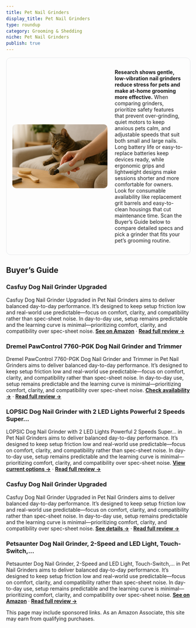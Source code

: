 ```yaml
---
title: Pet Nail Grinders
display_title: Pet Nail Grinders
type: roundup
category: Grooming & Shedding
niche: Pet Nail Grinders
publish: true
---
```


<section class="hero-split" style="width:100%;box-sizing:border-box;border:1px solid #e5e7eb;border-radius:12px;padding:16px;display:grid;grid-template-columns:minmax(260px,40%) 1fr;gap:20px;align-items:center;"><figure style="margin:0;"><img src="/hero/roundups/grooming-shedding/pet-nail-grinders.webp" alt="" style="width:100%;height:auto;display:block;border-radius:10px;"/></figure><div class="hero-copy" style="min-width:0;"><p><strong>Research shows gentle, low-vibration nail grinders reduce stress for pets and make at-home grooming more effective.</strong> When comparing grinders, prioritize safety features that prevent over-grinding, quiet motors to keep anxious pets calm, and adjustable speeds that suit both small and large nails. Long battery life or easy-to-replace batteries keep devices ready, while ergonomic grips and lightweight designs make sessions shorter and more comfortable for owners. Look for consumable availability like replacement grit barrels and easy-to-clean housings that cut maintenance time. Scan the Buyer’s Guide below to compare detailed specs and pick a grinder that fits your pet’s grooming routine.</p></div></section>

<h2>Buyer’s Guide</h2>
<h3>Casfuy Dog Nail Grinder Upgraded</h3>
<p>Casfuy Dog Nail Grinder Upgraded in Pet Nail Grinders aims to deliver balanced day-to-day performance. It’s designed to keep setup friction low and real-world use predictable&mdash;focus on comfort, clarity, and compatibility rather than spec-sheet noise. In day-to-day use, setup remains predictable and the learning curve is minimal&mdash;prioritizing comfort, clarity, and compatibility over spec-sheet noise. <a href="https://amzn.to/3VRFhRr" target="_blank" rel="nofollow sponsored noopener noopener" target="_blank"><strong>See on Amazon</strong></a> · <a href="/reviews/casfuy-dog-nail-grinder-upgraded-professional-2-speed-electric-recharge-9c630d92/"><strong>Read full review &rarr;</strong></a></p>
<h3>Dremel PawControl 7760-PGK Dog Nail Grinder and Trimmer</h3>
<p>Dremel PawControl 7760-PGK Dog Nail Grinder and Trimmer in Pet Nail Grinders aims to deliver balanced day-to-day performance. It’s designed to keep setup friction low and real-world use predictable&mdash;focus on comfort, clarity, and compatibility rather than spec-sheet noise. In day-to-day use, setup remains predictable and the learning curve is minimal&mdash;prioritizing comfort, clarity, and compatibility over spec-sheet noise. <a href="https://amzn.to/42pUL2M" target="_blank" rel="nofollow sponsored noopener noopener" target="_blank"><strong>Check availability &rarr;</strong></a> · <a href="/reviews/dremel-pawcontrol-7760-pgk-dog-nail-grinder-and-trimmer-cordless-rechar-37e2faa1/"><strong>Read full review &rarr;</strong></a></p>
<h3>LOPSIC Dog Nail Grinder with 2 LED Lights Powerful 2 Speeds Super…</h3>
<p>LOPSIC Dog Nail Grinder with 2 LED Lights Powerful 2 Speeds Super… in Pet Nail Grinders aims to deliver balanced day-to-day performance. It’s designed to keep setup friction low and real-world use predictable&mdash;focus on comfort, clarity, and compatibility rather than spec-sheet noise. In day-to-day use, setup remains predictable and the learning curve is minimal&mdash;prioritizing comfort, clarity, and compatibility over spec-sheet noise. <a href="https://amzn.to/48PMKIj" target="_blank" rel="nofollow sponsored noopener noopener" target="_blank"><strong>View current options &rarr;</strong></a> · <a href="/reviews/lopsic-dog-nail-grinder-with-2-led-lights-powerful-2-speeds-super-quiet-b759a389/"><strong>Read full review &rarr;</strong></a></p>
<h3>Casfuy Dog Nail Grinder Upgraded</h3>
<p>Casfuy Dog Nail Grinder Upgraded in Pet Nail Grinders aims to deliver balanced day-to-day performance. It’s designed to keep setup friction low and real-world use predictable&mdash;focus on comfort, clarity, and compatibility rather than spec-sheet noise. In day-to-day use, setup remains predictable and the learning curve is minimal&mdash;prioritizing comfort, clarity, and compatibility over spec-sheet noise. <a href="https://amzn.to/4nEIKiy" target="_blank" rel="nofollow sponsored noopener noopener" target="_blank"><strong>See details &rarr;</strong></a> · <a href="/reviews/casfuy-dog-nail-grinder-upgraded-professional-2-speed-electric-recharge-ee80d5d9/"><strong>Read full review &rarr;</strong></a></p>
<h3>Petsaunter Dog Nail Grinder, 2-Speed and LED Light, Touch-Switch,…</h3>
<p>Petsaunter Dog Nail Grinder, 2-Speed and LED Light, Touch-Switch,… in Pet Nail Grinders aims to deliver balanced day-to-day performance. It’s designed to keep setup friction low and real-world use predictable&mdash;focus on comfort, clarity, and compatibility rather than spec-sheet noise. In day-to-day use, setup remains predictable and the learning curve is minimal&mdash;prioritizing comfort, clarity, and compatibility over spec-sheet noise. <a href="https://amzn.to/3VM8PzV" target="_blank" rel="nofollow sponsored noopener noopener" target="_blank"><strong>See on Amazon</strong></a> · <a href="/reviews/petsaunter-dog-nail-grinder-2-speed-and-led-light-touch-switch-typec-qu-0cba4856/"><strong>Read full review &rarr;</strong></a></p>
<aside class="disclosure">This page may include sponsored links. As an Amazon Associate, this site may earn from qualifying purchases.</aside>
